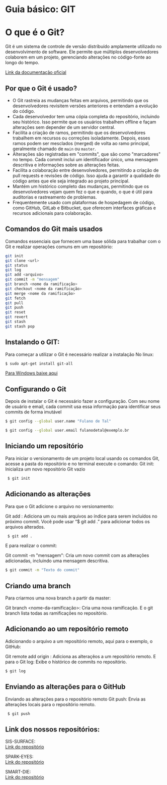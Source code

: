 # Guia básico: GIT

# O que é o Git?

Git é um sistema de controle de versão distribuído amplamente utilizado no desenvolvimento de software. Ele permite que múltiplos desenvolvedores colaborem em um projeto, gerenciando alterações no código-fonte ao longo do tempo.

[Link da documentação oficial](https://git-scm.com/book/pt-br/v2/Come%C3%A7ando-O-B%C3%A1sico-do-Git)

## Por que o Git é usado?

- O Git rastreia as mudanças feitas em arquivos, permitindo que os desenvolvedores revisitem versões anteriores e entendam a evolução do código.
- Cada desenvolvedor tem uma cópia completa do repositório, incluindo seu histórico. Isso permite que os usuários trabalhem offline e façam alterações sem depender de um servidor central.
- Facilita a criação de ramos, permitindo que os desenvolvedores trabalhem em recursos ou correções isoladamente. Depois, esses ramos podem ser mesclados (merged) de volta ao ramo principal, geralmente chamado de `main` ou `master`.
- Alterações são registradas em "commits", que são como "marcadores" no tempo. Cada commit inclui um identificador único, uma mensagem descritiva e informações sobre as alterações feitas.
- Facilita a colaboração entre desenvolvedores, permitindo a criação de pull requests e revisões de código. Isso ajuda a garantir a qualidade do código antes que ele seja integrado ao projeto principal.
- Mantém um histórico completo das mudanças, permitindo que os desenvolvedores vejam quem fez o que e quando, o que é útil para auditorias e rastreamento de problemas.
- Frequentemente usado com plataformas de hospedagem de código, como GitHub, GitLab e Bitbucket, que oferecem interfaces gráficas e recursos adicionais para colaboração.

## Comandos do Git mais usados

Comandos essenciais que fornecem uma base sólida para trabalhar com o Git e realizar operações comuns em um repositório:

```bash
git init
git clone <url>
git status
git log
git add <arquivo>
git commit -m "mensagem"
git branch <nome da ramificação>
git checkout <nome da ramificação>
git merge <nome da ramificação>
git fetch
git pull
git push
git reset
git revert
git stash
git stash pop 
```
## Instalando o GIT:

Para começar a utilizar o Git é necessário realizar a instalação
 No linux: 
 ```bash
 $ sudo apt-get install git-all
```
[Para Windows baixe aqui](http://git-scm.com/download/win)

## Configurando o Git
Depois de instalar o Git é necessário fazer a configuração.
Com seu nome de usuário e email, cada commit usa essa informação para identificar seus commits de forma imutável
 ```bash
 $ git config --global user.name "Fulano de Tal"
```
 ```bash
 $ git config --global user.email fulanodetal@exemplo.br
```

## Iniciando um repositório

Para iniciar o versionamento de um projeto local usando os comandos Git, acesse a pasta do repositório e no terminal execute o comando: Git init: Inicializa um novo repositório Git vazio 
```bash
 $ git init
```

## Adicionando as alterações
Para que o Git adicione o arquivo no versionamento:

Git add <arquivo>: Adiciona um ou mais arquivos ao índice para serem incluídos no próximo commit. Você pode usar “$ git add .” para adicionar todos os arquivos alterados.
```bash
 $ git add .
```
E para realizar o commit:

Git commit -m "mensagem": Cria um novo commit com as alterações adicionadas, incluindo uma mensagem descritiva.
  ```bash
 $ git commit -m "Texto do commit"
```
  
## Criando uma branch
Para criarmos uma nova branch a partir da master:

Git branch <nome-da-ramificação>: Cria uma nova ramificação.
E o git branch lista todas as ramificações no repositório.

## Adicionando ao um repositório remoto
Adicionando o arquivo a um repositório remoto, aqui para o exemplo, o GitHub:

Git remote add origin <url>: Adiciona as alteraçẽos a um repositório remoto.
E para o Git log: Exibe o histórico de commits no repositório.
  ```bash
 $ git log
```
##  Enviando as alterações para o GitHub
Enviando as alterações para o repositório remoto
Git push: Envia as alterações locais para o repositório remoto.
```bash
 $ git push
```
## Link dos nossos repositórios:
  
SIS-SURFACE:  
[Link do repositório](https://source.cloud.google.com/sis-surface?authuser=0)
  
SPARK-EYES:  
[Link do repositório](https://source.cloud.google.com/spark-eyes?authuser=0)
  
SMART-DIE:  
[Link do repositório](https://source.cloud.google.com/smart-die?authuser=0)